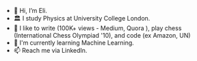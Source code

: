 - 👋 Hi, I’m Eli.
- 🏛 I study Physics at University College London. 
- 👾 I like to write (100K+ views - Medium, Quora ), play chess (International Chess Olympiad '10), and code (ex Amazon, UN)
- 🌱 I'm currently learning Machine Learning.
- 📫 Reach me via LinkedIn.

<!---
elilouise/elilouise is a ✨ special ✨ repository because its `README.md` (this file) appears on your GitHub profile.
You can click the Preview link to take a look at your changes.
--->
